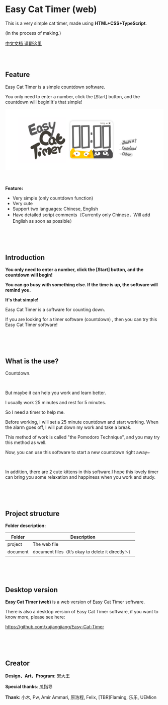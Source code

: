 # Easy Cat Timer (web)

This is a very simple cat timer, made using **HTML+CSS+TypeScript**.

(in the process of making.)

[中文文档 请戳这里 ](./document/README-[zh-cn].md)

<br/>

<br/>

## Feature

Easy Cat Timer is a simple countdown software.

You only need to enter a number, click the [Start] button, and the countdown will begin!It's that simple!

![image](document/image/en.png)

<br/>

**Feature:**

- Very simple (only countdown function)
- Very cute
- Support two languages: Chinese, English
- Have detailed script comments（Currently only Chinese，Will add English as soon as possible）

<br/>

<br/>

<br/>

## Introduction

**You only need to enter a number, click the [Start] button, and the countdown will begin!**

**You can go busy with something else. If the time is up, the software will remind you.**

**It's that simple!**

Easy Cat Timer is a software for counting down.

If you are looking for a timer software (countdown) , then you can try this Easy Cat Timer software!

<br/>

<br/>

<br/>

## What is the use?

Countdown.

<br/>

But maybe it can help you work and learn better.

I usually work 25 minutes and rest for 5 minutes.

So I need a timer to help me.

Before working, I will set a 25 minute countdown and start working. When the alarm goes off, I will put down my work and take a break.

This method of work is called "the Pomodoro Technique", and you may try this method as well.

Now, you can use this software to start a new countdown right away~

<br/>

In addition, there are 2 cute kittens in this software.I hope this lovely timer can bring you some relaxation and happiness when you work and study.

<br/>

<br/>

<br/>

## Project structure

**Folder description:**

| Folder   | Description                                         |
| -------- | --------------------------------------------------- |
| project  | The web file                                        |
| document | document files（It’s okay to delete it directly!~） |

<br/>

<br/>

<br/>

## Desktop version

**Easy Cat Timer (web)** is a web version of Easy Cat Timer software.

There is also a desktop version of Easy Cat Timer software, if you want to know more, please see here:

https://github.com/xujiangjiang/Easy-Cat-Timer

<br/>

<br/>

<br/>

## Creator

**Design、Art、Program**: 絮大王

**Special thanks**: 瓜指导

**Thank**: 小木, Pw, Amir Ammari, 原浩程, Felix, [TBR]Flaming, 乐乐, UEMion

<br/>

<br/>